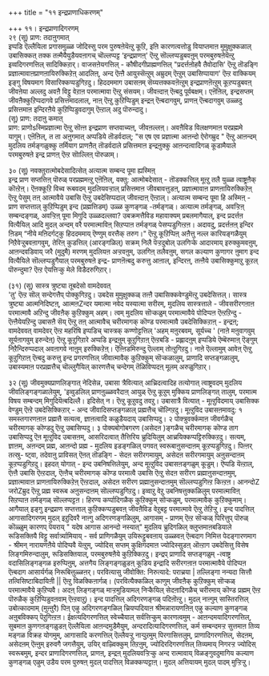 +++
title = "११ इन्द्रप्राणाधिकरणम्"

+++
११। इन्द्रप्राणादिगरणम्  
२९ (सू) प्राण: तदाऩुगमात्  
 इप्पडि ऎल्लैयिला प्रगासमुळ्ळ जोदिस्सु परम पुरुषऩेयॆऩ्ऱु कूऱि, इऩि कारणत्वत्तोडु वियाप्तमाऩ मुमुक्षुक्कळाल् उबासिक्कत् तक्क तऩ्मैयैयुडैयवऩागच् चॊल्लप्पट्ट ‘इन्द्रप्राणऩ्' ऎऩ्ऱु सॊल्लप्पडुबवऩुम् परमबुरुषऩेयॆऩ्ऱु इव्वदिगरणत्तिल् सादिक्किऱार्। वाजसऩेयगत्तिल् - कौषीदगीप्राह्मणत्तिल् "प्रदर्त्तऩोहवै तैवोदासि' ऎऩ्ऱु तॊडङ्गि प्रज्ञात्मावाऩप्राणऩायिरुक्किऱेऩ् आदलिऩ्, अन्द ऎऩ्ऩै आयुस्सॆऩ्ऱुम् अम्रुदम् ऎऩ्ऱुम् उबासिप्पायाग' ऎऩ्ऱ वाक्कियम् इङ्गु विषयमाग विसारिक्कप्पडुगिऱदु। हिददममाग उबासऩम् सॆय्यत्तक्कवऩॆऩ्ऱुम् इन्द्रप्राणऩॆऩ्ऱुम् कूऱप्पडुबवऩ् जीवऩेया अल्लदु अवऩै विट्टु वेऱाऩ परमात्मावा ऎऩ्ऱु संसयम्। जीवऩ्दाऩ् ऎऩ्बदु पूर्वबक्षम्। एऩॆऩिल्, इन्द्रसप्तम् जीवऩैक्कुऱिप्पदागवे प्रसित्तमादलाल्, नाऩ् ऎऩ्ऱु कुऱिप्पिडुम् इन्द्रऩ् ऎऩ्बदागवुम्, प्राणऩ् ऎऩ्बदागवुम् उळ्ळदु प्रसित्तमाऩ इन्दिरऩैये कुऱिप्पिडुवदागुम् ऎऩ्ऱाल् अदु पॊरुन्दादु।  
(सू) प्राण: तदाऩु कमात्  
 प्राण: प्राणोsस्मिप्रज्ञात्मा ऎऩ्ऱु सॊऩ्ऩ इन्द्रप्राण सप्तवाच्यऩ्, जीवऩल्लऩ्। अवऩैविड विलक्षणमाऩ परप्रह्ममे यागुम्। एऩॆऩिल्, त ता अऩुगमात् अप्पडिये तॊडर्वदाल्; "स एष एव प्रज्ञात्मा आऩन्दो ऐरोगम्रुद " ऎऩ्ऱु आऩन्दम् मुदलिय तर्मङ्गळुक्कु तर्मियाग प्राणऩैत् तॊडर्वदाले प्रसित्तमाऩ इन्द्रऩुक्कु आऩन्दत्वादिगळ् कूडामैयाले परमबुरुषऩे इन्द्र प्राणऩ् ऎऩ्ऱ सॊाल्लिऩ् पॊरुळाम्।

३० (सू) नवक्तुरात्मोबदेसादित्सेत् अत्यात्म सम्बन्द पूमा ह्यस्मिऩ्  
इन्द्र प्राण सप्तत्तिऩ् पॊरुळ् परप्रह्ममऩ्ऱु एऩॆऩिल्, वक्तु: आत्मोबदेसात् - तॊडक्कत्तिल् मूऩ्ऱु तलै युळ्ळ त्वाष्ट्रऩैक् कॊऩ्ऱेऩ्। ऎऩक्कूऱि विच्व रूबवदम् मुदलियवऱ्ऱाल् प्रसित्तमाऩ जीवबावत्तुडऩ्, प्रज्ञात्मावाऩ प्राणऩायिरुक्किऱेऩ् ऎऩ्ऱु पेसुम् तऩ् आत्मावैये उबासि ऎऩ्ऱु उबदेसिप्पदाल् जीवऩ्दाऩ् ऎऩ्ऱाल्। अत्यात्म सम्बन्द पूमा हि अस्मिऩ् - प्राण सप्तत्ताल् कुऱिप्पिडुम् इन्द (प्रह्मत्तिडम्) उळ्ळ कुणङ्गळ् -तर्मङ्गळ्। अत्यात्म तर्मङ्गळ्, अवऱ्ऱिऩ् सम्बन्दङ्गळ्, अवऱ्ऱिऩ् पूमा मिगुदि उळ्ळदल्लवा? उबक्रमत्तैविड महावाक्यम् प्रबलमागैयाल्, इन्द प्रदर्त्तऩ वित्यैयिल् आदि मुदल् अन्दम् वरै परमात्माविऩ् सिऱप्पाऩ तर्मङ्गळ् पेसप्पडुगिऩ्ऱऩ। अदावदु, प्रदर्त्तऩऩ् इन्दिर ऩिडम् “नीये मऩिदर्गट्कु हिददममाय् ऎण्णुम् वरत्तैक् तरुग।" ऎऩ्ऱु कूऱिप्पिऩ् अऩैत्तु नल्ल कारियङ्गळैयुम् निऱैवेऱ्ऱुबवऩागवुम्, तेरिऩ् कुडत्तिल् (आरङ्गळिल्) सक्रम् निलै पॆऱ्ऱदुबोल् उलगिऱ्के आदारमाय् इरुक्कुमवऩुम्, आऩन्दवडिवाय् जरै (मुदुमै) मरणम् मुदलियऩ अऱ्ऱवऩुम्, उलगिऩ् तलैवऩुम्, सगल कल्याण कुणागर ऩुमाग इन्द वित्यैयिले सॊल्लप्पडुगैयाल् परमबुरुषऩे इन्द्र- प्राणऩॆऩ्बदु करुत्तु आऩाल्, इन्दिरऩ्, तऩ्ऩैये उबासिक्कुमाऱु कूऱल् पॊरुन्दुमा? ऎऩ्ऱ ऐयत्तिऱ्कु मेले विडैदरुगिऱार्।

(३१) (सू) सास्त्र त्रुष्ट्या तूबदेसो वामदेववत्  
'तु' ऎऩ्ऱ सॊल् सन्देगत्तैप् पोक्कुगिऱदु। उबदेस मुमुक्षुक्कळ् तऩ्ऩै उबासिक्कवेण्डुमॆऩ्ऱु उबदेसित्तल्। सास्त्र त्रुष्ट्या आत्मनिदिष्टऩ्, आत्मऩZन्दर यमात्मा नवेद यस्यात्मा सरीरम्, मुदलिय सास्त्रत्ताले - जीवसरीरगऩाऩ परमात्मावै अऱिन्दु जीवऩैक् कुऱिक्कुम् अहम्। त्वम् मुदलिय सॊऱ्कळुम् परमात्मावैये पोदिप्पऩ ऎऩ्ऱऱिन्दु - ऎऩ्ऩैयेयऱिन्दु उबासऩै सॆय् ऎऩ्ऱु तऩ् आत्मावैच् चरीरमागक् कॊण्ड परमात्मावै उबदेसिक्किऱाऩ् - इन्द्रऩ्; वामदेववत् वामदेवर् ऎऩ्ऱ महरिषि इप्पडिच् चास्त्रक् कण्णोट्टत्तिल् 'अहम् मऩुरबवम्, सूर्यच्च ' (नाऩे मऩुवागवुम् सूर्यऩागवुम् इरुन्देऩ्) ऎऩ्ऱु कूऱुगिऱारे अप्पडि इन्द्रऩुम् कूऱुगिऱाऩ् ऎऩ्ऱबडि - प्रह्लादऩुम् इप्पडिये ऎम्बॆरुमाऩ् ऎङ्गुम् निऱैन्दिरुप्पदाल् अवऩागवे नाऩुम् इरुक्किऱेऩ्। ऎऩ्ऩिडमिरुन्दु ऎल्लाम् तोऩ्ऱुगिऱदु। नाऩे ऎल्लामुम् आवेऩ् ऎऩ्ऱु कूऱुगिऱाऩ् ऎऩ्बदु करुत्तु इन्द प्रगरणत्तिल् जीवात्मावैक् कुऱिक्कुम् सॊऱ्कळालुम्, प्राणादि सप्तङ्गळालुम्, उबास्यमाऩ परप्रह्मत्तैच् चॊल्लुगैयिल् कारणत्तैच् चन्देगम् तॆळिविप्पदऩ् मूलम् अरुळुगिऱार्।

३२ (सू) जीवमुक्यप्राणलिङ्गात् नेदिसेन्न, उबासा त्रैवित्यात् आच्रिदत्वादिह तत्योगात् त्वाष्ट्रवदम् मुदलिय जीवलिङ्गङ्गळालेयुम्, 'इव्वुडलिल् प्राणऩुळ्ळवरैदाऩ् आयुळ् ऎऩ्ऱु कूऱुम् मुक्किय प्राणलिङ्गत् तालुम्, परमात्म विषय सम्बन्दम् मिगुदियॆऩ्बदिल्लै। इदिसेत् न। ऎऩ्ऱु कूऱुवदु तवऱु। उबासात्रै वित्यात् - मूऩ्ऱुविदमाय् उबासिक्क वेण्डुम् ऎऩ्ऱे उबदेसिक्किऱार् - अन्द जीवादिसप्तङ्गळाल् प्रह्मत्तैच् चॊल्गिऱदु। मूऩ्ऱुविद उबासऩमावदु: १ समस्तगारणऩाऩ प्रह्मत्तै सत्यत्व, ज्ञाऩत्वादि कळुडैयदाय् उबासिप्पदु। २ पोक्त्रुवर्क्कमाऩ जीवर्गळैच् चरीरमागक् कॊण्डदु ऎऩ्ऱु उबासिप्पदु। ३ पोक्यबोगोबगरण (असेदऩ )ङ्गळैच् चरीरमागक् कॊण्ड ताग उबासिप्पदु ऎऩ मूऩ्ऱुविद उबासऩम्, आसरिदत्वात् तैत्तिरिय च्रुदियिलुम् आच्रयिक्कप्पट्टिरुक्किऱदु। सत्यम्, ज्ञाऩम्, अऩन्दम् प्रह्म, आऩन्दो प्रह्म - मुदलिय इडङ्गळिल् पगवत् स्वरूबाऩुसन्दाऩम् कूऱप्पडुगिऱदु। पिऩ्ऩर् तत्स्रु- ष्ट्वा, तदेवाऩु प्राविसत् ऎऩत् तॊडङ्गि - सेदऩ सरीरगमायुम्, असेदऩ सरीरगमायुम् अऩुसन्दाऩम् कूऱप्पडुगिऱदु। इहदत् योगात् - इन्द उबनिषत्तिलेयुम्, अन्द मूऩ्ऱुविद उबासऩङ्गळुम् कूडुम्। ऎप्पडि यॆऩ्ऱाल्, ऎऩ्ऩै उबासि ऎऩ्ऱदाल्, ऎऩ्ऩैच् चरीरमागक् कॊण्ड परमात्वै उबासि ऎऩ्ऱु सेदऩ सरीरग प्रह्माऩुसन्दाऩमुम्, प्रज्ञात्मावाऩ प्राणऩायिरुक्किऱेऩ् ऎऩ्ऱदाल्, असेदऩ सरीरग प्रह्माऩुसन्दाऩमुम् सॊल्लप्पडुगिऩ्ऱ किऩ्ऱऩ। आनन्दोZ जरोZम्रुद ऎऩ्ऱु प्रह्म स्वरूब अऩुसन्दाऩम् सॊल्लप्पडुगिऱदु। इव्वाऱु वेऱु उबनिषत्तुक्कळिलुम् परमात्माविऩ् सिऱप्पाऩ तर्मङ्गळ् सॊल्लप्पट्टऩ। हिरण्य कर्प्पादिगळैक् कुऱिक्कुम् सॊऱ्कळुम्, परमात्मावैक् कुऱिक्कुमाम्। आगैयाल् इङ्गु इन्द्रप्राण सप्तत्ताल् कुऱिक्कप्पडुबवऩ् जीवऩैविड वेऱुबट्ट परमात्मावे ऎऩ्ऱु तेऱिऱ्ऱु। इन्द पादत्तिल् आगासादिगरणम् मुदल् इऱुदिवरै नाऩ्गु अदिगरणङ्गळिलुम्, आगासम् - प्राणम् ऎऩ्ऱ सॊऱ्कळ् पिरित्तुप् पॊरुळ् कॊळ्ळुम् कारणप् पॆयराय् " यदेष आगास आनन्दो नस्यात्" मुदलिय च्रुदिगळिल् क्लुप्तमाऩबडियाले रूडिसक्तियै विट्टु सर्वार्त्र्यामियाय् - सर्व प्राणिगळैयुम् उयिरूट्टुबवऩाय् उळ्ळवऩ् ऎऩ्बदाग निमित्त पेदङ्गारणमाग - श्रीमन् नारायणऩैये पोदिप्पवै यॆऩ्ऱुम्, ज्योदिस् सप्तम् कुक्षिगदमाऩ ज्योदिस्सुडऩ् ऒऩ्ऱाग उबदेसित्तु विसेष लिङ्गमिरुन्दालुम्, रूडिसक्तियाल्, परमबुरुषऩैये कुऱिक्किऱदु। इन्द्रप् प्राणादि सप्तङ्गळुम् -त्वाष्ट्र वदासिलिङ्गङ्गळ इरुप्पिऩुम्, अत्तगैय लिङ्गङ्गळुडऩ् कूडिय इन्द्रादि सरीरगऩाऩ परमात्मावैये पोदिप्पऩ ऎऩ्बदाग आसार्यर्गळ् निरूबित्तुळ्ळऩर्। परवित्यासु जीवोक्ति: निरुत्यादे: पराच्रया | तल्लिङ्गा नन्यदा सित्तौ तत्विसिष्टाबिदायिऩी || ऎऩ्ऱु विळक्किऩार्गळ्। (परवित्यैक्कळिल् काणुम् जीवऩैक् कुऱिक्कुम् सॊऱ्कळ् परमात्मावैये कुऱिप्पवै। अदऩ् लिङ्गङ्गळ् माऱ्ऱमुडियामल् निऱ्कैयिल् सेदऩादिगळैच् चरीरमाय् कॊण्ड प्रह्मम् ऎऩ्ऱ पॊरुळैक् कुऱिप्पिडुवऩवाम् ऎऩ्ऱवाऱु)। इन्द पादत्तिल् अदिगरणङ्गळ् पदिऩॊऩ्ऱु। मुदल् नाऩ्गुम् सास्तिरत्तिल् उबोत्कादमाम् (मुऩ्ऩुरै) पिऩ् एऴु अदिगरणङ्गळिल् च्रियप्पदियाऩ श्रीमन्नारायणऩिऩ् एऴु कल्याण कुणङ्गळ् अऩुबविक्कप् पॆऱुगिऩ्ऱऩ। ईक्षत्यदिगरणत्तिल् स्वेच्चैयाल् सर्वत्तिऱ्कुम् कारणत्वमुम् - आऩन्दमयादिगरणत्तिल्, सुबमाऩ कुणगऩङ्गळुडऩ् ऎल्लैयिला आऩन्दमुडैमैयुम्, अन्दरादित्यादिगरणत्तिल्, कर्म सम्बन्दमऱ्ऱ सुत्तमाऩ तिव्य मङ्गळ विक्रह योगमुम्, आगासादि करणत्तिल् ऎल्लैयऱ्ऱु नाऱ्पुऱमुम् पिरगासित्तलुम्, प्राणादिगरणत्तिल्, सेदऩम्, असेदऩम् ऎऩ्ऩुम् इरुवगै जगत्तैयुम्, उयिर् वाऴ्विक्कुम् तिऱऩुम्, ज्योदिरदिगरणत्तिल् तिव्यमाय् निगरऱ्ऱ ज्योदिस् स्वरूबमुम्, इन्दर प्राणादिगरणत्तिल्, प्राणऩ्, इन्द्रऩ् मुदलियवऱ्ऱिऱ्कु अन्द रात्मावाय् विळङ्गुवदुमागिय कल्याण कुणङ्गळ् एऴुम् उडैय परम पुरुषऩ् मुदल् पादत्तिल् विळक्कप्पट्टाऩ्। मुदल् अत्तियायम् मुदल् पादम् मुऱ्ऱिऱ्ऱु।


